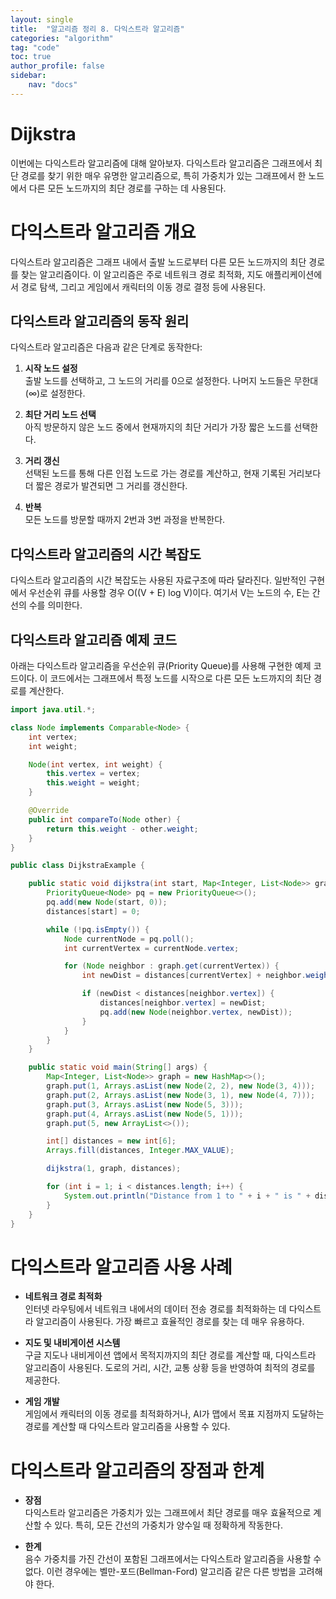 ```yaml
---
layout: single  
title:  "알고리즘 정리 8. 다익스트라 알고리즘"  
categories: "algorithm"  
tag: "code"  
toc: true  
author_profile: false  
sidebar:  
    nav: "docs"  
---
```

  
# Dijkstra
이번에는 다익스트라 알고리즘에 대해 알아보자. 다익스트라 알고리즘은 그래프에서 최단 경로를 찾기 위한 매우 유명한 알고리즘으로, 특히 가중치가 있는 그래프에서 한 노드에서 다른 모든 노드까지의 최단 경로를 구하는 데 사용된다.

# 다익스트라 알고리즘 개요
다익스트라 알고리즘은 그래프 내에서 출발 노드로부터 다른 모든 노드까지의 최단 경로를 찾는 알고리즘이다. 이 알고리즘은 주로 네트워크 경로 최적화, 지도 애플리케이션에서 경로 탐색, 그리고 게임에서 캐릭터의 이동 경로 결정 등에 사용된다.

## 다익스트라 알고리즘의 동작 원리
다익스트라 알고리즘은 다음과 같은 단계로 동작한다:

1. **시작 노드 설정**  
   출발 노드를 선택하고, 그 노드의 거리를 0으로 설정한다. 나머지 노드들은 무한대(∞)로 설정한다.

2. **최단 거리 노드 선택**  
   아직 방문하지 않은 노드 중에서 현재까지의 최단 거리가 가장 짧은 노드를 선택한다.

3. **거리 갱신**  
   선택된 노드를 통해 다른 인접 노드로 가는 경로를 계산하고, 현재 기록된 거리보다 더 짧은 경로가 발견되면 그 거리를 갱신한다.

4. **반복**  
   모든 노드를 방문할 때까지 2번과 3번 과정을 반복한다.

## 다익스트라 알고리즘의 시간 복잡도
다익스트라 알고리즘의 시간 복잡도는 사용된 자료구조에 따라 달라진다. 일반적인 구현에서 우선순위 큐를 사용할 경우 O((V + E) log V)이다. 여기서 V는 노드의 수, E는 간선의 수를 의미한다.

## 다익스트라 알고리즘 예제 코드
아래는 다익스트라 알고리즘을 우선순위 큐(Priority Queue)를 사용해 구현한 예제 코드이다. 이 코드에서는 그래프에서 특정 노드를 시작으로 다른 모든 노드까지의 최단 경로를 계산한다.

```java
import java.util.*;

class Node implements Comparable<Node> {
    int vertex;
    int weight;

    Node(int vertex, int weight) {
        this.vertex = vertex;
        this.weight = weight;
    }

    @Override
    public int compareTo(Node other) {
        return this.weight - other.weight;
    }
}

public class DijkstraExample {

    public static void dijkstra(int start, Map<Integer, List<Node>> graph, int[] distances) {
        PriorityQueue<Node> pq = new PriorityQueue<>();
        pq.add(new Node(start, 0));
        distances[start] = 0;

        while (!pq.isEmpty()) {
            Node currentNode = pq.poll();
            int currentVertex = currentNode.vertex;

            for (Node neighbor : graph.get(currentVertex)) {
                int newDist = distances[currentVertex] + neighbor.weight;

                if (newDist < distances[neighbor.vertex]) {
                    distances[neighbor.vertex] = newDist;
                    pq.add(new Node(neighbor.vertex, newDist));
                }
            }
        }
    }

    public static void main(String[] args) {
        Map<Integer, List<Node>> graph = new HashMap<>();
        graph.put(1, Arrays.asList(new Node(2, 2), new Node(3, 4)));
        graph.put(2, Arrays.asList(new Node(3, 1), new Node(4, 7)));
        graph.put(3, Arrays.asList(new Node(5, 3)));
        graph.put(4, Arrays.asList(new Node(5, 1)));
        graph.put(5, new ArrayList<>());

        int[] distances = new int[6];
        Arrays.fill(distances, Integer.MAX_VALUE);

        dijkstra(1, graph, distances);

        for (int i = 1; i < distances.length; i++) {
            System.out.println("Distance from 1 to " + i + " is " + distances[i]);
        }
    }
}
```

# 다익스트라 알고리즘 사용 사례
- **네트워크 경로 최적화**  
  인터넷 라우팅에서 네트워크 내에서의 데이터 전송 경로를 최적화하는 데 다익스트라 알고리즘이 사용된다. 가장 빠르고 효율적인 경로를 찾는 데 매우 유용하다.

- **지도 및 내비게이션 시스템**  
  구글 지도나 내비게이션 앱에서 목적지까지의 최단 경로를 계산할 때, 다익스트라 알고리즘이 사용된다. 도로의 거리, 시간, 교통 상황 등을 반영하여 최적의 경로를 제공한다.

- **게임 개발**  
  게임에서 캐릭터의 이동 경로를 최적화하거나, AI가 맵에서 목표 지점까지 도달하는 경로를 계산할 때 다익스트라 알고리즘을 사용할 수 있다.

# 다익스트라 알고리즘의 장점과 한계
- **장점**  
  다익스트라 알고리즘은 가중치가 있는 그래프에서 최단 경로를 매우 효율적으로 계산할 수 있다. 특히, 모든 간선의 가중치가 양수일 때 정확하게 작동한다.

- **한계**  
  음수 가중치를 가진 간선이 포함된 그래프에서는 다익스트라 알고리즘을 사용할 수 없다. 이런 경우에는 벨만-포드(Bellman-Ford) 알고리즘 같은 다른 방법을 고려해야 한다.
